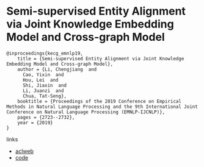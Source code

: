# Semi-supervised Entity Alignment via Joint Knowledge Embedding Model and Cross-graph Model

```
@inproceedings{kecg_emnlp19,
    title = {Semi-supervised Entity Alignment via Joint Knowledge Embedding Model and Cross-graph Model},
    author = {Li, Chengjiang  and
      Cao, Yixin  and
      Hou, Lei  and
      Shi, Jiaxin  and
      Li, Juanzi  and
      Chua, Tat-Seng},
    booktitle = {Proceedings of the 2019 Conference on Empirical Methods in Natural Language Processing and the 9th International Joint Conference on Natural Language Processing (EMNLP-IJCNLP)},
    pages = {2723--2732},
    year = {2019}
}
```


links
- [aclweb](https://www.aclweb.org/anthology/D19-1274/)
- [code](https://github.com/THU-KEG/KECG)
